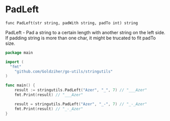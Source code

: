 # PadLeft

`func PadLeft(str string, padWith string, padTo int) string`

PadLeft - Pad a string to a certain length with another string on the left side.
If padding string is more than one char, it might be trucated to fit padTo size.

```go
package main

import (
  "fmt"
	"github.com/Goldziher/go-utils/stringutils"
)

func main() {
	result := stringutils.PadLeft("Azer", "_", 7) // "___Azer"
	fmt.Print(result) // "___Azer"

	result = stringutils.PadLeft("Azer", "_-", 7) // "_-_Azer"
	fmt.Print(result) // "_-_Azer"
}
```
